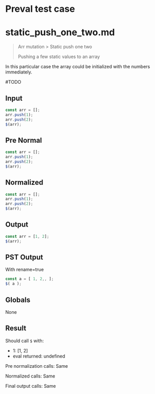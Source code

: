 # Preval test case

# static_push_one_two.md

> Arr mutation > Static push one two
>
> Pushing a few static values to an array

In this particular case the array could be initialized with the numbers immediately.

#TODO

## Input

`````js filename=intro
const arr = [];
arr.push(1);
arr.push(2);
$(arr);
`````

## Pre Normal

`````js filename=intro
const arr = [];
arr.push(1);
arr.push(2);
$(arr);
`````

## Normalized

`````js filename=intro
const arr = [];
arr.push(1);
arr.push(2);
$(arr);
`````

## Output

`````js filename=intro
const arr = [1, 2];
$(arr);
`````

## PST Output

With rename=true

`````js filename=intro
const a = [ 1, 2,, ];
$( a );
`````

## Globals

None

## Result

Should call `$` with:
 - 1: [1, 2]
 - eval returned: undefined

Pre normalization calls: Same

Normalized calls: Same

Final output calls: Same
